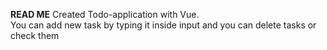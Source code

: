 <b>READ ME</b>
Created Todo-application with Vue.<br>
You can add new task by typing it inside input and you can delete tasks or check them
